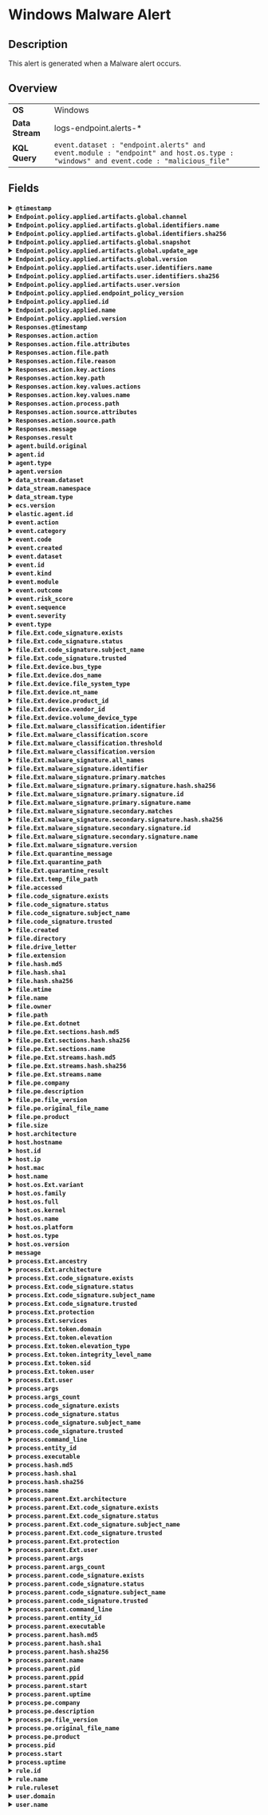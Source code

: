 # Windows Malware Alert

## Description

This alert is generated when a Malware alert occurs.


## Overview

<table>
<tr>
<td><strong>OS</strong></td>
<td>Windows</td>
</tr>
<tr>
<td><strong>Data Stream</strong></td>
<td>logs-endpoint.alerts-*</td>
</tr>
<tr>
<td><strong>KQL Query</strong></td>
<td><code>event.dataset : "endpoint.alerts" and event.module : "endpoint" and host.os.type : "windows" and event.code : "malicious_file"</code></td>
</tr>
</table>

## Fields

<details>
<summary><strong><code>@timestamp</code></strong></summary>

<p>
<table>
<tr><td><strong>Description</strong></td><td>Date/time when the event originated.  This is the date/time extracted from the event, typically representing when the event was generated by the source.  If the event source has no original timestamp, this value is typically populated by the first time the event was received by the pipeline.  Required field for all events.</td></tr>
<tr><td>Example</td><td><code>2016-05-23T08:05:34.853Z</code></td></tr>
</table>

</p>
</details>

<details>
<summary><strong><code>Endpoint.policy.applied.artifacts.global.channel</code></strong></summary>

<p>
<table>
<tr><td><strong>Description</strong></td><td>global artifacts rollout channel</td></tr>
<tr><td>Endpoint use</td><td>The channel of the windows artifact.</td></tr>
</table>

</p>
</details>

<details>
<summary><strong><code>Endpoint.policy.applied.artifacts.global.identifiers.name</code></strong></summary>

<p>
<table>
<tr><td><strong>Description</strong></td><td>the name of global artifact applied.</td></tr>
</table>

</p>
</details>

<details>
<summary><strong><code>Endpoint.policy.applied.artifacts.global.identifiers.sha256</code></strong></summary>

<p>
<table>
<tr><td><strong>Description</strong></td><td>the sha256 of global artifacts applied.</td></tr>
</table>

</p>
</details>

<details>
<summary><strong><code>Endpoint.policy.applied.artifacts.global.snapshot</code></strong></summary>

<p>
<table>
<tr><td><strong>Description</strong></td><td>the snapshot date of applied global artifacts or 'latest'</td></tr>
</table>

</p>
</details>

<details>
<summary><strong><code>Endpoint.policy.applied.artifacts.global.update_age</code></strong></summary>

<p>
<table>
<tr><td><strong>Description</strong></td><td>number of days since global artifacts were made up-to-date</td></tr>
</table>

</p>
</details>

<details>
<summary><strong><code>Endpoint.policy.applied.artifacts.global.version</code></strong></summary>

<p>
<table>
<tr><td><strong>Description</strong></td><td>the version of global artifacts applied.</td></tr>
</table>

</p>
</details>

<details>
<summary><strong><code>Endpoint.policy.applied.artifacts.user.identifiers.name</code></strong></summary>

<p>
<table>
<tr><td><strong>Description</strong></td><td>the name of user artifact applied.</td></tr>
</table>

</p>
</details>

<details>
<summary><strong><code>Endpoint.policy.applied.artifacts.user.identifiers.sha256</code></strong></summary>

<p>
<table>
<tr><td><strong>Description</strong></td><td>the sha256 of user artifacts applied.</td></tr>
</table>

</p>
</details>

<details>
<summary><strong><code>Endpoint.policy.applied.artifacts.user.version</code></strong></summary>

<p>
<table>
<tr><td><strong>Description</strong></td><td>the version of user artifacts applied.</td></tr>
</table>

</p>
</details>

<details>
<summary><strong><code>Endpoint.policy.applied.endpoint_policy_version</code></strong></summary>

<p>
<table>
<tr><td><strong>Description</strong></td><td>the version of this applied policy</td></tr>
</table>

</p>
</details>

<details>
<summary><strong><code>Endpoint.policy.applied.id</code></strong></summary>

<p>
<table>
<tr><td><strong>Description</strong></td><td>the id of the applied policy</td></tr>
</table>

</p>
</details>

<details>
<summary><strong><code>Endpoint.policy.applied.name</code></strong></summary>

<p>
<table>
<tr><td><strong>Description</strong></td><td>the name of this applied policy</td></tr>
</table>

</p>
</details>

<details>
<summary><strong><code>Endpoint.policy.applied.version</code></strong></summary>

<p>
<table>
<tr><td><strong>Description</strong></td><td>the version of this applied policy</td></tr>
</table>

</p>
</details>

<details>
<summary><strong><code>Responses.@timestamp</code></strong></summary>

<p>
<table>
<tr><td><strong>Description</strong></td><td>Timestamp in which action was taken</td></tr>
</table>

</p>
</details>

<details>
<summary><strong><code>Responses.action.action</code></strong></summary>

<p>
<table>
<tr><td><strong>Description</strong></td><td>Response action name</td></tr>
</table>

</p>
</details>

<details>
<summary><strong><code>Responses.action.file.attributes</code></strong></summary>

<p>
<table>
<tr><td><strong>Description</strong></td><td>Destination file attributes</td></tr>
</table>

</p>
</details>

<details>
<summary><strong><code>Responses.action.file.path</code></strong></summary>

<p>
<table>
<tr><td><strong>Description</strong></td><td>Destination file path</td></tr>
</table>

</p>
</details>

<details>
<summary><strong><code>Responses.action.file.reason</code></strong></summary>

<p>
<table>
<tr><td><strong>Description</strong></td><td>Combined USN file modification reason</td></tr>
</table>

</p>
</details>

<details>
<summary><strong><code>Responses.action.key.actions</code></strong></summary>

<p>
<table>
<tr><td><strong>Description</strong></td><td>Actions taken by Registry Rollback for key</td></tr>
</table>

</p>
</details>

<details>
<summary><strong><code>Responses.action.key.path</code></strong></summary>

<p>
<table>
<tr><td><strong>Description</strong></td><td>NT path of registry key recovered by Rollback</td></tr>
</table>

</p>
</details>

<details>
<summary><strong><code>Responses.action.key.values.actions</code></strong></summary>

<p>
<table>
<tr><td><strong>Description</strong></td><td>Actions taken by Registry Rollback for value</td></tr>
</table>

</p>
</details>

<details>
<summary><strong><code>Responses.action.key.values.name</code></strong></summary>

<p>
<table>
<tr><td><strong>Description</strong></td><td>Value name recovered by Rollback</td></tr>
</table>

</p>
</details>

<details>
<summary><strong><code>Responses.action.process.path</code></strong></summary>

<p>
<table>
<tr><td><strong>Description</strong></td><td>Path of process killed by Process Rollback</td></tr>
</table>

</p>
</details>

<details>
<summary><strong><code>Responses.action.source.attributes</code></strong></summary>

<p>
<table>
<tr><td><strong>Description</strong></td><td>Source file attributes</td></tr>
</table>

</p>
</details>

<details>
<summary><strong><code>Responses.action.source.path</code></strong></summary>

<p>
<table>
<tr><td><strong>Description</strong></td><td>Source file path</td></tr>
</table>

</p>
</details>

<details>
<summary><strong><code>Responses.message</code></strong></summary>

<p>
<table>
<tr><td><strong>Description</strong></td><td>Result message</td></tr>
</table>

</p>
</details>

<details>
<summary><strong><code>Responses.result</code></strong></summary>

<p>
<table>
<tr><td><strong>Description</strong></td><td>Response action result code</td></tr>
</table>

</p>
</details>

<details>
<summary><strong><code>agent.build.original</code></strong></summary>

<p>
<table>
<tr><td><strong>Description</strong></td><td>Extended build information for the agent.  This field is intended to contain any build information that a data source may provide, no specific formatting is required.</td></tr>
<tr><td>Example</td><td><code>metricbeat version 7.6.0 (amd64), libbeat 7.6.0 [6a23e8f8f30f5001ba344e4e54d8d9cb82cb107c built 2020-02-05 23:10:10 +0000 UTC]</code></td></tr>
</table>

</p>
</details>

<details>
<summary><strong><code>agent.id</code></strong></summary>

<p>
<table>
<tr><td><strong>Description</strong></td><td>Unique identifier of this agent (if one exists).  Example: For Beats this would be beat.id.</td></tr>
<tr><td>Example</td><td><code>8a4f500d</code></td></tr>
</table>

</p>
</details>

<details>
<summary><strong><code>agent.type</code></strong></summary>

<p>
<table>
<tr><td><strong>Description</strong></td><td>Type of the agent.  The agent type always stays the same and should be given by the agent used. In case of Filebeat the agent would always be Filebeat also if two Filebeat instances are run on the same machine.</td></tr>
<tr><td>Example</td><td><code>endpoint</code></td></tr>
</table>

</p>
</details>

<details>
<summary><strong><code>agent.version</code></strong></summary>

<p>
<table>
<tr><td><strong>Description</strong></td><td>Version of the agent.</td></tr>
<tr><td>Example</td><td><code>6.0.0-rc2</code></td></tr>
</table>

</p>
</details>

<details>
<summary><strong><code>data_stream.dataset</code></strong></summary>

<p>
<table>
<tr><td><strong>Description</strong></td><td>Data stream dataset name.</td></tr>
<tr><td>Example</td><td><code>nginx.access</code></td></tr>
</table>

</p>
</details>

<details>
<summary><strong><code>data_stream.namespace</code></strong></summary>

<p>
<table>
<tr><td><strong>Description</strong></td><td>Data stream namespace.</td></tr>
<tr><td>Example</td><td><code>production</code></td></tr>
</table>

</p>
</details>

<details>
<summary><strong><code>data_stream.type</code></strong></summary>

<p>
<table>
<tr><td><strong>Description</strong></td><td>Data stream type.</td></tr>
<tr><td>Example</td><td><code>logs</code></td></tr>
</table>

</p>
</details>

<details>
<summary><strong><code>ecs.version</code></strong></summary>

<p>
<table>
<tr><td><strong>Description</strong></td><td>ECS version this event conforms to. `ecs.version` is a required field and must exist in all events.  When querying across multiple indices -- which may conform to slightly different ECS versions -- this field lets integrations adjust to the schema version of the events.</td></tr>
<tr><td>Example</td><td><code>1.0.0</code></td></tr>
</table>

</p>
</details>

<details>
<summary><strong><code>elastic.agent.id</code></strong></summary>

<p>
<table>
<tr><td><strong>Description</strong></td><td>Unique identifier of this elastic agent (if one exists).</td></tr>
<tr><td>Example</td><td><code>c2a9093e-e289-4c0a-aa44-8c32a414fa7a</code></td></tr>
</table>

</p>
</details>

<details>
<summary><strong><code>event.action</code></strong></summary>

<p>
<table>
<tr><td><strong>Description</strong></td><td>The action captured by the event.  This describes the information in the event. It is more specific than `event.category`. Examples are `group-add`, `process-started`, `file-created`. The value is normally defined by the implementer.</td></tr>
<tr><td>Example</td><td><code>user-password-change</code></td></tr>
</table>

</p>
</details>

<details>
<summary><strong><code>event.category</code></strong></summary>

<p>
<table>
<tr><td><strong>Description</strong></td><td>This is one of four ECS Categorization Fields, and indicates the second level in the ECS category hierarchy.  `event.category` represents the "big buckets" of ECS categories. For example, filtering on `event.category:process` yields all events relating to process activity. This field is closely related to `event.type`, which is used as a subcategory.  This field is an array. This will allow proper categorization of some events that fall in multiple categories.</td></tr>
<tr><td>Example</td><td><code>authentication</code></td></tr>
</table>

</p>
</details>

<details>
<summary><strong><code>event.code</code></strong></summary>

<p>
<table>
<tr><td><strong>Description</strong></td><td>Identification code for this event, if one exists.  Some event sources use event codes to identify messages unambiguously, regardless of message language or wording adjustments over time. An example of this is the Windows Event ID.</td></tr>
<tr><td>Example</td><td><code>4648</code></td></tr>
</table>

</p>
</details>

<details>
<summary><strong><code>event.created</code></strong></summary>

<p>
<table>
<tr><td><strong>Description</strong></td><td>`event.created` contains the date/time when the event was first read by an agent, or by your pipeline.  This field is distinct from `@timestamp` in that `@timestamp` typically contain the time extracted from the original event.  In most situations, these two timestamps will be slightly different. The difference can be used to calculate the delay between your source generating an event, and the time when your agent first processed it. This can be used to monitor your agent's or pipeline's ability to keep up with your event source.  In case the two timestamps are identical, `@timestamp` should be used.</td></tr>
<tr><td>Example</td><td><code>2016-05-23T08:05:34.857Z</code></td></tr>
</table>

</p>
</details>

<details>
<summary><strong><code>event.dataset</code></strong></summary>

<p>
<table>
<tr><td><strong>Description</strong></td><td>Name of the dataset.  If an event source publishes more than one type of log or events (e.g. access log, error log), the dataset is used to specify which one the event comes from.  It's recommended but not required to start the dataset name with the module name, followed by a dot, then the dataset name.</td></tr>
<tr><td>Example</td><td><code>apache.access</code></td></tr>
</table>

</p>
</details>

<details>
<summary><strong><code>event.id</code></strong></summary>

<p>
<table>
<tr><td><strong>Description</strong></td><td>Unique ID to describe the event.</td></tr>
<tr><td>Example</td><td><code>8a4f500d</code></td></tr>
</table>

</p>
</details>

<details>
<summary><strong><code>event.kind</code></strong></summary>

<p>
<table>
<tr><td><strong>Description</strong></td><td>This is one of four ECS Categorization Fields, and indicates the highest level in the ECS category hierarchy.  `event.kind` gives high-level information about what type of information the event contains, without being specific to the contents of the event. For example, values of this field distinguish alert events from metric events.  The value of this field can be used to inform how these kinds of events should be handled. They may warrant different retention, different access control, it may also help understand whether the data is coming in at a regular interval or not.</td></tr>
<tr><td>Example</td><td><code>alert</code></td></tr>
</table>

</p>
</details>

<details>
<summary><strong><code>event.module</code></strong></summary>

<p>
<table>
<tr><td><strong>Description</strong></td><td>Name of the module this data is coming from.  If your monitoring agent supports the concept of modules or plugins to process events of a given source (e.g. Apache logs), `event.module` should contain the name of this module.</td></tr>
<tr><td>Example</td><td><code>apache</code></td></tr>
</table>

</p>
</details>

<details>
<summary><strong><code>event.outcome</code></strong></summary>

<p>
<table>
<tr><td><strong>Description</strong></td><td>This is one of four ECS Categorization Fields, and indicates the lowest level in the ECS category hierarchy.  `event.outcome` simply denotes whether the event represents a success or a failure from the perspective of the entity that produced the event.  Note that when a single transaction is described in multiple events, each event may populate different values of `event.outcome`, according to their perspective.  Also note that in the case of a compound event (a single event that contains multiple logical events), this field should be populated with the value that best captures the overall success or failure from the perspective of the event producer.  Further note that not all events will have an associated outcome. For example, this field is generally not populated for metric events, events with `event.type:info`, or any events for which an outcome does not make logical sense.</td></tr>
<tr><td>Example</td><td><code>success</code></td></tr>
</table>

</p>
</details>

<details>
<summary><strong><code>event.risk_score</code></strong></summary>

<p>
<table>
<tr><td><strong>Description</strong></td><td>Risk score or priority of the event (e.g. security solutions). Use your system's original value here.</td></tr>
</table>

</p>
</details>

<details>
<summary><strong><code>event.sequence</code></strong></summary>

<p>
<table>
<tr><td><strong>Description</strong></td><td>Sequence number of the event.  The sequence number is a value published by some event sources, to make the exact ordering of events unambiguous, regardless of the timestamp precision.</td></tr>
</table>

</p>
</details>

<details>
<summary><strong><code>event.severity</code></strong></summary>

<p>
<table>
<tr><td><strong>Description</strong></td><td>The numeric severity of the event according to your event source.  What the different severity values mean can be different between sources and use cases. It's up to the implementer to make sure severities are consistent across events from the same source.  The Syslog severity belongs in `log.syslog.severity.code`. `event.severity` is meant to represent the severity according to the event source (e.g. firewall, IDS). If the event source does not publish its own severity, you may optionally copy the `log.syslog.severity.code` to `event.severity`.</td></tr>
<tr><td>Example</td><td><code>7</code></td></tr>
</table>

</p>
</details>

<details>
<summary><strong><code>event.type</code></strong></summary>

<p>
<table>
<tr><td><strong>Description</strong></td><td>This is one of four ECS Categorization Fields, and indicates the third level in the ECS category hierarchy.  `event.type` represents a categorization "sub-bucket" that, when used along with the `event.category` field values, enables filtering events down to a level appropriate for single visualization.  This field is an array. This will allow proper categorization of some events that fall in multiple event types.</td></tr>
</table>

</p>
</details>

<details>
<summary><strong><code>file.Ext.code_signature.exists</code></strong></summary>

<p>
<table>
<tr><td><strong>Description</strong></td><td>Boolean to capture if a signature is present.</td></tr>
<tr><td>Example</td><td><code>true</code></td></tr>
</table>

</p>
</details>

<details>
<summary><strong><code>file.Ext.code_signature.status</code></strong></summary>

<p>
<table>
<tr><td><strong>Description</strong></td><td>Additional information about the certificate status.  This is useful for logging cryptographic errors with the certificate validity or trust status. Leave unpopulated if the validity or trust of the certificate was unchecked.</td></tr>
<tr><td>Example</td><td><code>ERROR_UNTRUSTED_ROOT</code></td></tr>
</table>

</p>
</details>

<details>
<summary><strong><code>file.Ext.code_signature.subject_name</code></strong></summary>

<p>
<table>
<tr><td><strong>Description</strong></td><td>Subject name of the code signer</td></tr>
<tr><td>Example</td><td><code>Microsoft Corporation</code></td></tr>
</table>

</p>
</details>

<details>
<summary><strong><code>file.Ext.code_signature.trusted</code></strong></summary>

<p>
<table>
<tr><td><strong>Description</strong></td><td>Stores the trust status of the certificate chain.  Validating the trust of the certificate chain may be complicated, and this field should only be populated by tools that actively check the status.</td></tr>
<tr><td>Example</td><td><code>true</code></td></tr>
</table>

</p>
</details>

<details>
<summary><strong><code>file.Ext.device.bus_type</code></strong></summary>

<p>
<table>
<tr><td><strong>Description</strong></td><td>Bus type of the device, such as Nvme, Usb, FileBackedVirtual,... etc.</td></tr>
</table>

</p>
</details>

<details>
<summary><strong><code>file.Ext.device.dos_name</code></strong></summary>

<p>
<table>
<tr><td><strong>Description</strong></td><td>DOS name of the device. DOS device name is in the format of driver letters such as C:, D:,...</td></tr>
</table>

</p>
</details>

<details>
<summary><strong><code>file.Ext.device.file_system_type</code></strong></summary>

<p>
<table>
<tr><td><strong>Description</strong></td><td>Volume device file system type.  Following are examples of the most frequently seen volume device file system types: NTFS UDF</td></tr>
</table>

</p>
</details>

<details>
<summary><strong><code>file.Ext.device.nt_name</code></strong></summary>

<p>
<table>
<tr><td><strong>Description</strong></td><td>NT name of the device. NT device name is in the format such as: \Device\HarddiskVolume2</td></tr>
</table>

</p>
</details>

<details>
<summary><strong><code>file.Ext.device.product_id</code></strong></summary>

<p>
<table>
<tr><td><strong>Description</strong></td><td>ProductID of the device. It is provided by the vendor of the device if any.</td></tr>
</table>

</p>
</details>

<details>
<summary><strong><code>file.Ext.device.vendor_id</code></strong></summary>

<p>
<table>
<tr><td><strong>Description</strong></td><td>VendorID of the device. It is provided by the vendor of the device.</td></tr>
</table>

</p>
</details>

<details>
<summary><strong><code>file.Ext.device.volume_device_type</code></strong></summary>

<p>
<table>
<tr><td><strong>Description</strong></td><td>Volume device type.  Following are examples of the most frequently seen volume device types: Disk File System CD-ROM File System</td></tr>
</table>

</p>
</details>

<details>
<summary><strong><code>file.Ext.malware_classification.identifier</code></strong></summary>

<p>
<table>
<tr><td><strong>Description</strong></td><td>The model's unique identifier.</td></tr>
</table>

</p>
</details>

<details>
<summary><strong><code>file.Ext.malware_classification.score</code></strong></summary>

<p>
<table>
<tr><td><strong>Description</strong></td><td>The score produced by the classification model.</td></tr>
</table>

</p>
</details>

<details>
<summary><strong><code>file.Ext.malware_classification.threshold</code></strong></summary>

<p>
<table>
<tr><td><strong>Description</strong></td><td>The score threshold for the model.  Files that score above this threshold are considered malicious.</td></tr>
</table>

</p>
</details>

<details>
<summary><strong><code>file.Ext.malware_classification.version</code></strong></summary>

<p>
<table>
<tr><td><strong>Description</strong></td><td>The version of the model used.</td></tr>
</table>

</p>
</details>

<details>
<summary><strong><code>file.Ext.malware_signature.all_names</code></strong></summary>

<p>
<table>
<tr><td><strong>Description</strong></td><td>The concatenated names of all yara signatures</td></tr>
</table>

</p>
</details>

<details>
<summary><strong><code>file.Ext.malware_signature.identifier</code></strong></summary>

<p>
<table>
<tr><td><strong>Description</strong></td><td>Malware artifact identifier.</td></tr>
</table>

</p>
</details>

<details>
<summary><strong><code>file.Ext.malware_signature.primary.matches</code></strong></summary>

<p>
<table>
<tr><td><strong>Description</strong></td><td>An array of bytes representing yara signature matches</td></tr>
</table>

</p>
</details>

<details>
<summary><strong><code>file.Ext.malware_signature.primary.signature.hash.sha256</code></strong></summary>

<p>
<table>
<tr><td><strong>Description</strong></td><td>Primary malware signature sha256.</td></tr>
</table>

</p>
</details>

<details>
<summary><strong><code>file.Ext.malware_signature.primary.signature.id</code></strong></summary>

<p>
<table>
<tr><td><strong>Description</strong></td><td>Primary malware signature id.</td></tr>
</table>

</p>
</details>

<details>
<summary><strong><code>file.Ext.malware_signature.primary.signature.name</code></strong></summary>

<p>
<table>
<tr><td><strong>Description</strong></td><td>Primary malware signature name.</td></tr>
</table>

</p>
</details>

<details>
<summary><strong><code>file.Ext.malware_signature.secondary.matches</code></strong></summary>

<p>
<table>
</table>

</p>
</details>

<details>
<summary><strong><code>file.Ext.malware_signature.secondary.signature.hash.sha256</code></strong></summary>

<p>
<table>
</table>

</p>
</details>

<details>
<summary><strong><code>file.Ext.malware_signature.secondary.signature.id</code></strong></summary>

<p>
<table>
</table>

</p>
</details>

<details>
<summary><strong><code>file.Ext.malware_signature.secondary.signature.name</code></strong></summary>

<p>
<table>
</table>

</p>
</details>

<details>
<summary><strong><code>file.Ext.malware_signature.version</code></strong></summary>

<p>
<table>
<tr><td><strong>Description</strong></td><td>Primary malware signature version.</td></tr>
</table>

</p>
</details>

<details>
<summary><strong><code>file.Ext.quarantine_message</code></strong></summary>

<p>
<table>
<tr><td><strong>Description</strong></td><td>Message describing quarantine results.</td></tr>
</table>

</p>
</details>

<details>
<summary><strong><code>file.Ext.quarantine_path</code></strong></summary>

<p>
<table>
<tr><td><strong>Description</strong></td><td>Path on endpoint the quarantined file was originally.</td></tr>
</table>

</p>
</details>

<details>
<summary><strong><code>file.Ext.quarantine_result</code></strong></summary>

<p>
<table>
<tr><td><strong>Description</strong></td><td>Boolean representing whether or not file quarantine succeeded.</td></tr>
</table>

</p>
</details>

<details>
<summary><strong><code>file.Ext.temp_file_path</code></strong></summary>

<p>
<table>
<tr><td><strong>Description</strong></td><td>Path on endpoint where a copy of the file is being stored.  Used to make ephemeral files retrievable.</td></tr>
</table>

</p>
</details>

<details>
<summary><strong><code>file.accessed</code></strong></summary>

<p>
<table>
<tr><td><strong>Description</strong></td><td>Last time the file was accessed.  Note that not all filesystems keep track of access time.</td></tr>
</table>

</p>
</details>

<details>
<summary><strong><code>file.code_signature.exists</code></strong></summary>

<p>
<table>
<tr><td><strong>Description</strong></td><td>Boolean to capture if a signature is present.</td></tr>
<tr><td>Example</td><td><code>true</code></td></tr>
</table>

</p>
</details>

<details>
<summary><strong><code>file.code_signature.status</code></strong></summary>

<p>
<table>
<tr><td><strong>Description</strong></td><td>Additional information about the certificate status.  This is useful for logging cryptographic errors with the certificate validity or trust status. Leave unpopulated if the validity or trust of the certificate was unchecked.</td></tr>
<tr><td>Example</td><td><code>ERROR_UNTRUSTED_ROOT</code></td></tr>
</table>

</p>
</details>

<details>
<summary><strong><code>file.code_signature.subject_name</code></strong></summary>

<p>
<table>
<tr><td><strong>Description</strong></td><td>Subject name of the code signer</td></tr>
<tr><td>Example</td><td><code>Microsoft Corporation</code></td></tr>
</table>

</p>
</details>

<details>
<summary><strong><code>file.code_signature.trusted</code></strong></summary>

<p>
<table>
<tr><td><strong>Description</strong></td><td>Stores the trust status of the certificate chain.  Validating the trust of the certificate chain may be complicated, and this field should only be populated by tools that actively check the status.</td></tr>
<tr><td>Example</td><td><code>true</code></td></tr>
</table>

</p>
</details>

<details>
<summary><strong><code>file.created</code></strong></summary>

<p>
<table>
<tr><td><strong>Description</strong></td><td>File creation time.  Note that not all filesystems store the creation time.</td></tr>
</table>

</p>
</details>

<details>
<summary><strong><code>file.directory</code></strong></summary>

<p>
<table>
<tr><td><strong>Description</strong></td><td>Directory where the file is located. It should include the drive letter, when appropriate.</td></tr>
<tr><td>Example</td><td><code>/home/alice</code></td></tr>
</table>

</p>
</details>

<details>
<summary><strong><code>file.drive_letter</code></strong></summary>

<p>
<table>
<tr><td><strong>Description</strong></td><td>Drive letter where the file is located. This field is only relevant on Windows.  The value should be uppercase, and not include the colon.</td></tr>
<tr><td>Example</td><td><code>C</code></td></tr>
</table>

</p>
</details>

<details>
<summary><strong><code>file.extension</code></strong></summary>

<p>
<table>
<tr><td><strong>Description</strong></td><td>File extension, excluding the leading dot.  Note that when the file name has multiple extensions (example.tar.gz), only the last one should be captured ("gz", not "tar.gz").</td></tr>
<tr><td>Example</td><td><code>png</code></td></tr>
</table>

</p>
</details>

<details>
<summary><strong><code>file.hash.md5</code></strong></summary>

<p>
<table>
<tr><td><strong>Description</strong></td><td>MD5 hash.</td></tr>
</table>

</p>
</details>

<details>
<summary><strong><code>file.hash.sha1</code></strong></summary>

<p>
<table>
<tr><td><strong>Description</strong></td><td>SHA1 hash.</td></tr>
</table>

</p>
</details>

<details>
<summary><strong><code>file.hash.sha256</code></strong></summary>

<p>
<table>
<tr><td><strong>Description</strong></td><td>SHA256 hash.</td></tr>
</table>

</p>
</details>

<details>
<summary><strong><code>file.mtime</code></strong></summary>

<p>
<table>
<tr><td><strong>Description</strong></td><td>Last time the file content was modified.</td></tr>
</table>

</p>
</details>

<details>
<summary><strong><code>file.name</code></strong></summary>

<p>
<table>
<tr><td><strong>Description</strong></td><td>Name of the file including the extension, without the directory.</td></tr>
<tr><td>Example</td><td><code>example.png</code></td></tr>
</table>

</p>
</details>

<details>
<summary><strong><code>file.owner</code></strong></summary>

<p>
<table>
<tr><td><strong>Description</strong></td><td>File owner's username.</td></tr>
<tr><td>Example</td><td><code>alice</code></td></tr>
</table>

</p>
</details>

<details>
<summary><strong><code>file.path</code></strong></summary>

<p>
<table>
<tr><td><strong>Description</strong></td><td>Full path to the file, including the file name. It should include the drive letter, when appropriate.</td></tr>
<tr><td>Example</td><td><code>/home/alice/example.png</code></td></tr>
</table>

</p>
</details>

<details>
<summary><strong><code>file.pe.Ext.dotnet</code></strong></summary>

<p>
<table>
<tr><td><strong>Description</strong></td><td>Whether this file is a .NET PE</td></tr>
<tr><td>Example</td><td><code>true</code></td></tr>
</table>

</p>
</details>

<details>
<summary><strong><code>file.pe.Ext.sections.hash.md5</code></strong></summary>

<p>
<table>
<tr><td><strong>Description</strong></td><td>MD5 hash.</td></tr>
</table>

</p>
</details>

<details>
<summary><strong><code>file.pe.Ext.sections.hash.sha256</code></strong></summary>

<p>
<table>
<tr><td><strong>Description</strong></td><td>SHA256 hash.</td></tr>
</table>

</p>
</details>

<details>
<summary><strong><code>file.pe.Ext.sections.name</code></strong></summary>

<p>
<table>
<tr><td><strong>Description</strong></td><td>The section's name</td></tr>
<tr><td>Example</td><td><code>.reloc</code></td></tr>
</table>

</p>
</details>

<details>
<summary><strong><code>file.pe.Ext.streams.hash.md5</code></strong></summary>

<p>
<table>
<tr><td><strong>Description</strong></td><td>MD5 hash.</td></tr>
</table>

</p>
</details>

<details>
<summary><strong><code>file.pe.Ext.streams.hash.sha256</code></strong></summary>

<p>
<table>
<tr><td><strong>Description</strong></td><td>SHA256 hash.</td></tr>
</table>

</p>
</details>

<details>
<summary><strong><code>file.pe.Ext.streams.name</code></strong></summary>

<p>
<table>
<tr><td><strong>Description</strong></td><td>The stream's name</td></tr>
<tr><td>Example</td><td><code>.reloc</code></td></tr>
</table>

</p>
</details>

<details>
<summary><strong><code>file.pe.company</code></strong></summary>

<p>
<table>
<tr><td><strong>Description</strong></td><td>Internal company name of the file, provided at compile-time.</td></tr>
<tr><td>Example</td><td><code>Microsoft Corporation</code></td></tr>
</table>

</p>
</details>

<details>
<summary><strong><code>file.pe.description</code></strong></summary>

<p>
<table>
<tr><td><strong>Description</strong></td><td>Internal description of the file, provided at compile-time.</td></tr>
<tr><td>Example</td><td><code>Paint</code></td></tr>
</table>

</p>
</details>

<details>
<summary><strong><code>file.pe.file_version</code></strong></summary>

<p>
<table>
<tr><td><strong>Description</strong></td><td>Internal version of the file, provided at compile-time.</td></tr>
<tr><td>Example</td><td><code>6.3.9600.17415</code></td></tr>
</table>

</p>
</details>

<details>
<summary><strong><code>file.pe.original_file_name</code></strong></summary>

<p>
<table>
<tr><td><strong>Description</strong></td><td>Internal name of the file, provided at compile-time.</td></tr>
<tr><td>Example</td><td><code>MSPAINT.EXE</code></td></tr>
</table>

</p>
</details>

<details>
<summary><strong><code>file.pe.product</code></strong></summary>

<p>
<table>
<tr><td><strong>Description</strong></td><td>Internal product name of the file, provided at compile-time.</td></tr>
<tr><td>Example</td><td><code>Microsoft® Windows® Operating System</code></td></tr>
</table>

</p>
</details>

<details>
<summary><strong><code>file.size</code></strong></summary>

<p>
<table>
<tr><td><strong>Description</strong></td><td>File size in bytes.  Only relevant when `file.type` is "file".</td></tr>
<tr><td>Example</td><td><code>16384</code></td></tr>
</table>

</p>
</details>

<details>
<summary><strong><code>host.architecture</code></strong></summary>

<p>
<table>
<tr><td><strong>Description</strong></td><td>Operating system architecture.</td></tr>
<tr><td>Example</td><td><code>x86_64</code></td></tr>
</table>

</p>
</details>

<details>
<summary><strong><code>host.hostname</code></strong></summary>

<p>
<table>
<tr><td><strong>Description</strong></td><td>Hostname of the host.  It normally contains what the `hostname` command returns on the host machine.</td></tr>
</table>

</p>
</details>

<details>
<summary><strong><code>host.id</code></strong></summary>

<p>
<table>
<tr><td><strong>Description</strong></td><td>Unique host id.  As hostname is not always unique, use values that are meaningful in your environment.  Example: The current usage of `beat.name`.</td></tr>
</table>

</p>
</details>

<details>
<summary><strong><code>host.ip</code></strong></summary>

<p>
<table>
<tr><td><strong>Description</strong></td><td>Host ip addresses.</td></tr>
</table>

</p>
</details>

<details>
<summary><strong><code>host.mac</code></strong></summary>

<p>
<table>
<tr><td><strong>Description</strong></td><td>Host MAC addresses.  The notation format from RFC 7042 is suggested: Each octet (that is, 8-bit byte) is represented by two [uppercase] hexadecimal digits giving the value of the octet as an unsigned integer. Successive octets are separated by a hyphen.</td></tr>
<tr><td>Example</td><td><code>["00-00-5E-00-53-23", "00-00-5E-00-53-24"]</code></td></tr>
</table>

</p>
</details>

<details>
<summary><strong><code>host.name</code></strong></summary>

<p>
<table>
<tr><td><strong>Description</strong></td><td>Name of the host.  It can contain what hostname returns on Unix systems, the fully qualified domain name (FQDN), or a name specified by the user. The recommended value is the lowercase FQDN of the host.</td></tr>
</table>

</p>
</details>

<details>
<summary><strong><code>host.os.Ext.variant</code></strong></summary>

<p>
<table>
<tr><td><strong>Description</strong></td><td>A string value or phrase that further aid to classify or qualify the operating system (OS).  For example the distribution for a Linux OS will be entered in this field.</td></tr>
<tr><td>Example</td><td><code>Ubuntu</code></td></tr>
</table>

</p>
</details>

<details>
<summary><strong><code>host.os.family</code></strong></summary>

<p>
<table>
<tr><td><strong>Description</strong></td><td>OS family (such as redhat, debian, freebsd, windows).</td></tr>
<tr><td>Example</td><td><code>debian</code></td></tr>
</table>

</p>
</details>

<details>
<summary><strong><code>host.os.full</code></strong></summary>

<p>
<table>
<tr><td><strong>Description</strong></td><td>Operating system name, including the version or code name.</td></tr>
<tr><td>Example</td><td><code>Mac OS Mojave</code></td></tr>
</table>

</p>
</details>

<details>
<summary><strong><code>host.os.kernel</code></strong></summary>

<p>
<table>
<tr><td><strong>Description</strong></td><td>Operating system kernel version as a raw string.</td></tr>
<tr><td>Example</td><td><code>4.4.0-112-generic</code></td></tr>
</table>

</p>
</details>

<details>
<summary><strong><code>host.os.name</code></strong></summary>

<p>
<table>
<tr><td><strong>Description</strong></td><td>Operating system name, without the version.</td></tr>
<tr><td>Example</td><td><code>Mac OS X</code></td></tr>
</table>

</p>
</details>

<details>
<summary><strong><code>host.os.platform</code></strong></summary>

<p>
<table>
<tr><td><strong>Description</strong></td><td>Operating system platform (such centos, ubuntu, windows).</td></tr>
<tr><td>Example</td><td><code>darwin</code></td></tr>
</table>

</p>
</details>

<details>
<summary><strong><code>host.os.type</code></strong></summary>

<p>
<table>
<tr><td><strong>Description</strong></td><td>Use the `os.type` field to categorize the operating system into one of the broad commercial families.  If the OS you're dealing with is not listed as an expected value, the field should not be populated. Please let us know by opening an issue with ECS, to propose its addition.</td></tr>
<tr><td>Example</td><td><code>macos</code></td></tr>
</table>

</p>
</details>

<details>
<summary><strong><code>host.os.version</code></strong></summary>

<p>
<table>
<tr><td><strong>Description</strong></td><td>Operating system version as a raw string.</td></tr>
<tr><td>Example</td><td><code>10.14.1</code></td></tr>
</table>

</p>
</details>

<details>
<summary><strong><code>message</code></strong></summary>

<p>
<table>
<tr><td><strong>Description</strong></td><td>For log events the message field contains the log message, optimized for viewing in a log viewer.  For structured logs without an original message field, other fields can be concatenated to form a human-readable summary of the event.  If multiple messages exist, they can be combined into one message.</td></tr>
<tr><td>Example</td><td><code>Hello World</code></td></tr>
</table>

</p>
</details>

<details>
<summary><strong><code>process.Ext.ancestry</code></strong></summary>

<p>
<table>
<tr><td><strong>Description</strong></td><td>An array of entity_ids indicating the ancestors for this event</td></tr>
</table>

</p>
</details>

<details>
<summary><strong><code>process.Ext.architecture</code></strong></summary>

<p>
<table>
<tr><td><strong>Description</strong></td><td>Process architecture.  It can differ from host architecture.</td></tr>
<tr><td>Example</td><td><code>x86_64</code></td></tr>
</table>

</p>
</details>

<details>
<summary><strong><code>process.Ext.code_signature.exists</code></strong></summary>

<p>
<table>
<tr><td><strong>Description</strong></td><td>Boolean to capture if a signature is present.</td></tr>
<tr><td>Example</td><td><code>true</code></td></tr>
</table>

</p>
</details>

<details>
<summary><strong><code>process.Ext.code_signature.status</code></strong></summary>

<p>
<table>
<tr><td><strong>Description</strong></td><td>Additional information about the certificate status.  This is useful for logging cryptographic errors with the certificate validity or trust status. Leave unpopulated if the validity or trust of the certificate was unchecked.</td></tr>
<tr><td>Example</td><td><code>ERROR_UNTRUSTED_ROOT</code></td></tr>
</table>

</p>
</details>

<details>
<summary><strong><code>process.Ext.code_signature.subject_name</code></strong></summary>

<p>
<table>
<tr><td><strong>Description</strong></td><td>Subject name of the code signer</td></tr>
<tr><td>Example</td><td><code>Microsoft Corporation</code></td></tr>
</table>

</p>
</details>

<details>
<summary><strong><code>process.Ext.code_signature.trusted</code></strong></summary>

<p>
<table>
<tr><td><strong>Description</strong></td><td>Stores the trust status of the certificate chain.  Validating the trust of the certificate chain may be complicated, and this field should only be populated by tools that actively check the status.</td></tr>
<tr><td>Example</td><td><code>true</code></td></tr>
</table>

</p>
</details>

<details>
<summary><strong><code>process.Ext.protection</code></strong></summary>

<p>
<table>
<tr><td><strong>Description</strong></td><td>Indicates the protection level of this process.  Uses the same syntax as Process Explorer. Examples include PsProtectedSignerWinTcb, PsProtectedSignerWinTcb-Light, and PsProtectedSignerWindows-Light.</td></tr>
</table>

</p>
</details>

<details>
<summary><strong><code>process.Ext.services</code></strong></summary>

<p>
<table>
<tr><td><strong>Description</strong></td><td>Services running in this process.</td></tr>
</table>

</p>
</details>

<details>
<summary><strong><code>process.Ext.token.domain</code></strong></summary>

<p>
<table>
<tr><td><strong>Description</strong></td><td>Domain of token user.</td></tr>
</table>

</p>
</details>

<details>
<summary><strong><code>process.Ext.token.elevation</code></strong></summary>

<p>
<table>
<tr><td><strong>Description</strong></td><td>Whether the token is elevated or not</td></tr>
</table>

</p>
</details>

<details>
<summary><strong><code>process.Ext.token.elevation_type</code></strong></summary>

<p>
<table>
<tr><td><strong>Description</strong></td><td>What level of elevation the token has</td></tr>
<tr><td>Example</td><td><code>one of "default", "full", "limited"</code></td></tr>
</table>

</p>
</details>

<details>
<summary><strong><code>process.Ext.token.integrity_level_name</code></strong></summary>

<p>
<table>
<tr><td><strong>Description</strong></td><td>Human readable integrity level.</td></tr>
<tr><td>Example</td><td><code>one of "system", "high", "medium", "low", "untrusted"</code></td></tr>
</table>

</p>
</details>

<details>
<summary><strong><code>process.Ext.token.sid</code></strong></summary>

<p>
<table>
<tr><td><strong>Description</strong></td><td>Token user's Security Identifier (SID).</td></tr>
</table>

</p>
</details>

<details>
<summary><strong><code>process.Ext.token.user</code></strong></summary>

<p>
<table>
<tr><td><strong>Description</strong></td><td>Username of token owner.</td></tr>
</table>

</p>
</details>

<details>
<summary><strong><code>process.Ext.user</code></strong></summary>

<p>
<table>
<tr><td><strong>Description</strong></td><td>User associated with the running process.</td></tr>
</table>

</p>
</details>

<details>
<summary><strong><code>process.args</code></strong></summary>

<p>
<table>
<tr><td><strong>Description</strong></td><td>Array of process arguments, starting with the absolute path to the executable.  May be filtered to protect sensitive information.</td></tr>
<tr><td>Example</td><td><code>["/usr/bin/ssh", "-l", "user", "10.0.0.16"]</code></td></tr>
</table>

</p>
</details>

<details>
<summary><strong><code>process.args_count</code></strong></summary>

<p>
<table>
<tr><td><strong>Description</strong></td><td>Length of the process.args array.  This field can be useful for querying or performing bucket analysis on how many arguments were provided to start a process. More arguments may be an indication of suspicious activity.</td></tr>
<tr><td>Example</td><td><code>4</code></td></tr>
</table>

</p>
</details>

<details>
<summary><strong><code>process.code_signature.exists</code></strong></summary>

<p>
<table>
<tr><td><strong>Description</strong></td><td>Boolean to capture if a signature is present.</td></tr>
<tr><td>Example</td><td><code>true</code></td></tr>
</table>

</p>
</details>

<details>
<summary><strong><code>process.code_signature.status</code></strong></summary>

<p>
<table>
<tr><td><strong>Description</strong></td><td>Additional information about the certificate status.  This is useful for logging cryptographic errors with the certificate validity or trust status. Leave unpopulated if the validity or trust of the certificate was unchecked.</td></tr>
<tr><td>Example</td><td><code>ERROR_UNTRUSTED_ROOT</code></td></tr>
</table>

</p>
</details>

<details>
<summary><strong><code>process.code_signature.subject_name</code></strong></summary>

<p>
<table>
<tr><td><strong>Description</strong></td><td>Subject name of the code signer</td></tr>
<tr><td>Example</td><td><code>Microsoft Corporation</code></td></tr>
</table>

</p>
</details>

<details>
<summary><strong><code>process.code_signature.trusted</code></strong></summary>

<p>
<table>
<tr><td><strong>Description</strong></td><td>Stores the trust status of the certificate chain.  Validating the trust of the certificate chain may be complicated, and this field should only be populated by tools that actively check the status.</td></tr>
<tr><td>Example</td><td><code>true</code></td></tr>
</table>

</p>
</details>

<details>
<summary><strong><code>process.command_line</code></strong></summary>

<p>
<table>
<tr><td><strong>Description</strong></td><td>Full command line that started the process, including the absolute path to the executable, and all arguments.  Some arguments may be filtered to protect sensitive information.</td></tr>
<tr><td>Example</td><td><code>/usr/bin/ssh -l user 10.0.0.16</code></td></tr>
</table>

</p>
</details>

<details>
<summary><strong><code>process.entity_id</code></strong></summary>

<p>
<table>
<tr><td><strong>Description</strong></td><td>Unique identifier for the process.  The implementation of this is specified by the data source, but some examples of what could be used here are a process-generated UUID, Sysmon Process GUIDs, or a hash of some uniquely identifying components of a process.  Constructing a globally unique identifier is a common practice to mitigate PID reuse as well as to identify a specific process over time, across multiple monitored hosts.</td></tr>
<tr><td>Example</td><td><code>c2c455d9f99375d</code></td></tr>
</table>

</p>
</details>

<details>
<summary><strong><code>process.executable</code></strong></summary>

<p>
<table>
<tr><td><strong>Description</strong></td><td>Absolute path to the process executable.</td></tr>
<tr><td>Example</td><td><code>/usr/bin/ssh</code></td></tr>
</table>

</p>
</details>

<details>
<summary><strong><code>process.hash.md5</code></strong></summary>

<p>
<table>
<tr><td><strong>Description</strong></td><td>MD5 hash.</td></tr>
</table>

</p>
</details>

<details>
<summary><strong><code>process.hash.sha1</code></strong></summary>

<p>
<table>
<tr><td><strong>Description</strong></td><td>SHA1 hash.</td></tr>
</table>

</p>
</details>

<details>
<summary><strong><code>process.hash.sha256</code></strong></summary>

<p>
<table>
<tr><td><strong>Description</strong></td><td>SHA256 hash.</td></tr>
</table>

</p>
</details>

<details>
<summary><strong><code>process.name</code></strong></summary>

<p>
<table>
<tr><td><strong>Description</strong></td><td>Process name.  Sometimes called program name or similar.</td></tr>
<tr><td>Example</td><td><code>ssh</code></td></tr>
</table>

</p>
</details>

<details>
<summary><strong><code>process.parent.Ext.architecture</code></strong></summary>

<p>
<table>
<tr><td><strong>Description</strong></td><td>Process architecture.  It can differ from host architecture.</td></tr>
<tr><td>Example</td><td><code>x86_64</code></td></tr>
</table>

</p>
</details>

<details>
<summary><strong><code>process.parent.Ext.code_signature.exists</code></strong></summary>

<p>
<table>
<tr><td><strong>Description</strong></td><td>Boolean to capture if a signature is present.</td></tr>
<tr><td>Example</td><td><code>true</code></td></tr>
</table>

</p>
</details>

<details>
<summary><strong><code>process.parent.Ext.code_signature.status</code></strong></summary>

<p>
<table>
<tr><td><strong>Description</strong></td><td>Additional information about the certificate status.  This is useful for logging cryptographic errors with the certificate validity or trust status. Leave unpopulated if the validity or trust of the certificate was unchecked.</td></tr>
<tr><td>Example</td><td><code>ERROR_UNTRUSTED_ROOT</code></td></tr>
</table>

</p>
</details>

<details>
<summary><strong><code>process.parent.Ext.code_signature.subject_name</code></strong></summary>

<p>
<table>
<tr><td><strong>Description</strong></td><td>Subject name of the code signer</td></tr>
<tr><td>Example</td><td><code>Microsoft Corporation</code></td></tr>
</table>

</p>
</details>

<details>
<summary><strong><code>process.parent.Ext.code_signature.trusted</code></strong></summary>

<p>
<table>
<tr><td><strong>Description</strong></td><td>Stores the trust status of the certificate chain.  Validating the trust of the certificate chain may be complicated, and this field should only be populated by tools that actively check the status.</td></tr>
<tr><td>Example</td><td><code>true</code></td></tr>
</table>

</p>
</details>

<details>
<summary><strong><code>process.parent.Ext.protection</code></strong></summary>

<p>
<table>
<tr><td><strong>Description</strong></td><td>Indicates the protection level of this process.  Uses the same syntax as Process Explorer. Examples include PsProtectedSignerWinTcb, PsProtectedSignerWinTcb-Light, and PsProtectedSignerWindows-Light.</td></tr>
</table>

</p>
</details>

<details>
<summary><strong><code>process.parent.Ext.user</code></strong></summary>

<p>
<table>
<tr><td><strong>Description</strong></td><td>User associated with the running process.</td></tr>
</table>

</p>
</details>

<details>
<summary><strong><code>process.parent.args</code></strong></summary>

<p>
<table>
<tr><td><strong>Description</strong></td><td>Array of process arguments, starting with the absolute path to the executable.  May be filtered to protect sensitive information.</td></tr>
<tr><td>Example</td><td><code>["/usr/bin/ssh", "-l", "user", "10.0.0.16"]</code></td></tr>
</table>

</p>
</details>

<details>
<summary><strong><code>process.parent.args_count</code></strong></summary>

<p>
<table>
<tr><td><strong>Description</strong></td><td>Length of the process.args array.  This field can be useful for querying or performing bucket analysis on how many arguments were provided to start a process. More arguments may be an indication of suspicious activity.</td></tr>
<tr><td>Example</td><td><code>4</code></td></tr>
</table>

</p>
</details>

<details>
<summary><strong><code>process.parent.code_signature.exists</code></strong></summary>

<p>
<table>
<tr><td><strong>Description</strong></td><td>Boolean to capture if a signature is present.</td></tr>
<tr><td>Example</td><td><code>true</code></td></tr>
</table>

</p>
</details>

<details>
<summary><strong><code>process.parent.code_signature.status</code></strong></summary>

<p>
<table>
<tr><td><strong>Description</strong></td><td>Additional information about the certificate status.  This is useful for logging cryptographic errors with the certificate validity or trust status. Leave unpopulated if the validity or trust of the certificate was unchecked.</td></tr>
<tr><td>Example</td><td><code>ERROR_UNTRUSTED_ROOT</code></td></tr>
</table>

</p>
</details>

<details>
<summary><strong><code>process.parent.code_signature.subject_name</code></strong></summary>

<p>
<table>
<tr><td><strong>Description</strong></td><td>Subject name of the code signer</td></tr>
<tr><td>Example</td><td><code>Microsoft Corporation</code></td></tr>
</table>

</p>
</details>

<details>
<summary><strong><code>process.parent.code_signature.trusted</code></strong></summary>

<p>
<table>
<tr><td><strong>Description</strong></td><td>Stores the trust status of the certificate chain.  Validating the trust of the certificate chain may be complicated, and this field should only be populated by tools that actively check the status.</td></tr>
<tr><td>Example</td><td><code>true</code></td></tr>
</table>

</p>
</details>

<details>
<summary><strong><code>process.parent.command_line</code></strong></summary>

<p>
<table>
<tr><td><strong>Description</strong></td><td>Full command line that started the process, including the absolute path to the executable, and all arguments.  Some arguments may be filtered to protect sensitive information.</td></tr>
<tr><td>Example</td><td><code>/usr/bin/ssh -l user 10.0.0.16</code></td></tr>
</table>

</p>
</details>

<details>
<summary><strong><code>process.parent.entity_id</code></strong></summary>

<p>
<table>
<tr><td><strong>Description</strong></td><td>Unique identifier for the process.  The implementation of this is specified by the data source, but some examples of what could be used here are a process-generated UUID, Sysmon Process GUIDs, or a hash of some uniquely identifying components of a process.  Constructing a globally unique identifier is a common practice to mitigate PID reuse as well as to identify a specific process over time, across multiple monitored hosts.</td></tr>
<tr><td>Example</td><td><code>c2c455d9f99375d</code></td></tr>
</table>

</p>
</details>

<details>
<summary><strong><code>process.parent.executable</code></strong></summary>

<p>
<table>
<tr><td><strong>Description</strong></td><td>Absolute path to the process executable.</td></tr>
<tr><td>Example</td><td><code>/usr/bin/ssh</code></td></tr>
</table>

</p>
</details>

<details>
<summary><strong><code>process.parent.hash.md5</code></strong></summary>

<p>
<table>
<tr><td><strong>Description</strong></td><td>MD5 hash.</td></tr>
</table>

</p>
</details>

<details>
<summary><strong><code>process.parent.hash.sha1</code></strong></summary>

<p>
<table>
<tr><td><strong>Description</strong></td><td>SHA1 hash.</td></tr>
</table>

</p>
</details>

<details>
<summary><strong><code>process.parent.hash.sha256</code></strong></summary>

<p>
<table>
<tr><td><strong>Description</strong></td><td>SHA256 hash.</td></tr>
</table>

</p>
</details>

<details>
<summary><strong><code>process.parent.name</code></strong></summary>

<p>
<table>
<tr><td><strong>Description</strong></td><td>Process name.  Sometimes called program name or similar.</td></tr>
<tr><td>Example</td><td><code>ssh</code></td></tr>
</table>

</p>
</details>

<details>
<summary><strong><code>process.parent.pid</code></strong></summary>

<p>
<table>
<tr><td><strong>Description</strong></td><td>Process id.</td></tr>
<tr><td>Example</td><td><code>4242</code></td></tr>
</table>

</p>
</details>

<details>
<summary><strong><code>process.parent.ppid</code></strong></summary>

<p>
<table>
<tr><td><strong>Description</strong></td><td>Parent process' pid.</td></tr>
<tr><td>Example</td><td><code>4241</code></td></tr>
</table>

</p>
</details>

<details>
<summary><strong><code>process.parent.start</code></strong></summary>

<p>
<table>
<tr><td><strong>Description</strong></td><td>The time the process started.</td></tr>
<tr><td>Example</td><td><code>2016-05-23T08:05:34.853Z</code></td></tr>
</table>

</p>
</details>

<details>
<summary><strong><code>process.parent.uptime</code></strong></summary>

<p>
<table>
<tr><td><strong>Description</strong></td><td>Seconds the process has been up.</td></tr>
<tr><td>Example</td><td><code>1325</code></td></tr>
</table>

</p>
</details>

<details>
<summary><strong><code>process.pe.company</code></strong></summary>

<p>
<table>
<tr><td><strong>Description</strong></td><td>Internal company name of the file, provided at compile-time.</td></tr>
<tr><td>Example</td><td><code>Microsoft Corporation</code></td></tr>
</table>

</p>
</details>

<details>
<summary><strong><code>process.pe.description</code></strong></summary>

<p>
<table>
<tr><td><strong>Description</strong></td><td>Internal description of the file, provided at compile-time.</td></tr>
<tr><td>Example</td><td><code>Paint</code></td></tr>
</table>

</p>
</details>

<details>
<summary><strong><code>process.pe.file_version</code></strong></summary>

<p>
<table>
<tr><td><strong>Description</strong></td><td>Internal version of the file, provided at compile-time.</td></tr>
<tr><td>Example</td><td><code>6.3.9600.17415</code></td></tr>
</table>

</p>
</details>

<details>
<summary><strong><code>process.pe.original_file_name</code></strong></summary>

<p>
<table>
<tr><td><strong>Description</strong></td><td>Internal name of the file, provided at compile-time.</td></tr>
<tr><td>Example</td><td><code>MSPAINT.EXE</code></td></tr>
</table>

</p>
</details>

<details>
<summary><strong><code>process.pe.product</code></strong></summary>

<p>
<table>
<tr><td><strong>Description</strong></td><td>Internal product name of the file, provided at compile-time.</td></tr>
<tr><td>Example</td><td><code>Microsoft® Windows® Operating System</code></td></tr>
</table>

</p>
</details>

<details>
<summary><strong><code>process.pid</code></strong></summary>

<p>
<table>
<tr><td><strong>Description</strong></td><td>Process id.</td></tr>
<tr><td>Example</td><td><code>4242</code></td></tr>
</table>

</p>
</details>

<details>
<summary><strong><code>process.start</code></strong></summary>

<p>
<table>
<tr><td><strong>Description</strong></td><td>The time the process started.</td></tr>
<tr><td>Example</td><td><code>2016-05-23T08:05:34.853Z</code></td></tr>
</table>

</p>
</details>

<details>
<summary><strong><code>process.uptime</code></strong></summary>

<p>
<table>
<tr><td><strong>Description</strong></td><td>Seconds the process has been up.</td></tr>
<tr><td>Example</td><td><code>1325</code></td></tr>
</table>

</p>
</details>

<details>
<summary><strong><code>rule.id</code></strong></summary>

<p>
<table>
<tr><td><strong>Description</strong></td><td>A rule ID that is unique within the scope of an agent, observer, or other entity using the rule for detection of this event.</td></tr>
<tr><td>Example</td><td><code>101</code></td></tr>
</table>

</p>
</details>

<details>
<summary><strong><code>rule.name</code></strong></summary>

<p>
<table>
<tr><td><strong>Description</strong></td><td>The name of the rule or signature generating the event.</td></tr>
<tr><td>Example</td><td><code>BLOCK_DNS_over_TLS</code></td></tr>
</table>

</p>
</details>

<details>
<summary><strong><code>rule.ruleset</code></strong></summary>

<p>
<table>
<tr><td><strong>Description</strong></td><td>Name of the ruleset, policy, group, or parent category in which the rule used to generate this event is a member.</td></tr>
<tr><td>Example</td><td><code>Standard_Protocol_Filters</code></td></tr>
</table>

</p>
</details>

<details>
<summary><strong><code>user.domain</code></strong></summary>

<p>
<table>
<tr><td><strong>Description</strong></td><td>Name of the directory the user is a member of.  For example, an LDAP or Active Directory domain name.</td></tr>
</table>

</p>
</details>

<details>
<summary><strong><code>user.name</code></strong></summary>

<p>
<table>
<tr><td><strong>Description</strong></td><td>Short name or login of the user.</td></tr>
<tr><td>Example</td><td><code>a.einstein</code></td></tr>
</table>

</p>
</details>

